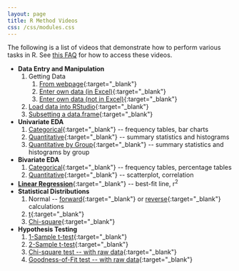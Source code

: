 ```yaml
---
layout: page
title: R Method Videos
css: /css/modules.css
---
```


<div class="alert alert-success">
The following is a list of videos that demonstrate how to perform various tasks in R. See <a href="http://derekogle.com/NCMTH107/resources/FAQ/FAQs/videos#vimeo-videos" target="_blank">this FAQ</a> for how to access these videos.
</div>

* **Data Entry and Manipulation**
    1. Getting Data
        1. [From webpage](https://vimeo.com/438639446){:target="_blank"}
        1. [Enter own data (in Excel)](https://vimeo.com/dogle/ncstats-preparedataexcel){:target="_blank"}
        1. [Enter own data (not in Excel)](https://vimeo.com/dogle/ncstats-preparedatatextfile){:target="_blank"}
    1. [Load data into RStudio](https://vimeo.com/439307575){:target="_blank"}
    1. [Subsetting a data.frame](https://vimeo.com/439447290){:target="_blank"}
* **Univariate EDA**
    1. [Categorical](https://vimeo.com/439831864){:target="_blank"} -- frequency tables, bar charts
    1. [Quantitative](https://vimeo.com/439763033){:target="_blank"} -- summary statistics and histograms
    1. [Quantitative by Group](https://vimeo.com/440130844){:target="_blank"} -- summary statistics and histograms by group
* **Bivariate EDA**
    1. [Categorical](https://vimeo.com/440474564){:target="_blank"} -- frequency tables, percentage tables
    1. [Quantitative](https://vimeo.com/440439608){:target="_blank"} -- scatterplot, correlation
* [**Linear Regression**](https://vimeo.com/440703068){:target="_blank"} -- best-fit line, r<sup>2</sup>
* **Statistical Distributions**
    1. Normal -- [forward](https://vimeo.com/dogle/normdist-forward){:target="_blank"} or [reverse](https://vimeo.com/dogle/normdist-reverse){:target="_blank"} calculations
    1. [t](https://vimeo.com/dogle/tdistribution){:target="_blank"}
    1. [Chi-square](https://vimeo.com/dogle/chisqdistribution){:target="_blank"}
* **Hypothesis Testing**
    1. [1-Sample t-test](https://vimeo.com/441053915){:target="_blank"}
    1. [2-Sample t-test](https://vimeo.com/441364656){:target="_blank"}
    1. [Chi-square test -- with raw data](https://vimeo.com/441798211){:target="_blank"}
    1. [Goodness-of-Fit test -- with raw data](https://vimeo.com/441822222){:target="_blank"}
